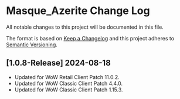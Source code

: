 # Masque_Azerite Change Log
All notable changes to this project will be documented in this file.

The format is based on [Keep a Changelog](http://keepachangelog.com/)
and this project adheres to [Semantic Versioning](http://semver.org/).

## [1.0.8-Release] 2024-08-18
- Updated for WoW Retail Client Patch 11.0.2.
- Updated for WoW Classic Client Patch 4.4.0.
- Updated for WoW Classic Client Patch 1.15.3.
